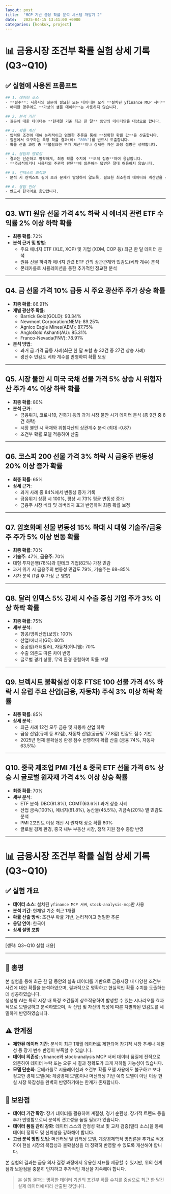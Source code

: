 ```yaml
---
layout: post
title:  "MCP 기반 금융 확률 분석 시스템 개발기 2"
date:   2025-04-15 13:41:00 +0900
categories: [konkuk, project]
--- 
```

# 📊 금융시장 조건부 확률 실험 상세 기록 (Q3~Q10)

## ✅ 실험에 사용된 프롬프트
```python
## 1. 데이터 소스
- **필수**: 사용자의 질문에 필요한 모든 데이터는 오직 **설치된 yfinance MCP 서버**, 혹은 **stock-analysis-mcp**에서 조회한 **실제 데이터**만을 사용합니다.
- 어떠한 경우에도 **가상의 샘플 데이터**는 사용하지 않습니다.

## 2. 분석 기간
- 질문에 대한 데이터는 **현재일 기준 최근 한 달** 동안의 데이터만을 대상으로 합니다.

## 3. 확률 계산
- 입력된 조건에 대해 논리적이고 엄밀한 추론을 통해 **정확한 확률 값**을 산출합니다.
- 질문에서 요구하는 특정 확률 결과(예: "80%")를 반드시 도출합니다.
- 확률 산출 과정 중 **불필요한 부가 계산**이나 상세한 계산 과정 설명은 생략합니다.

## 4. 응답의 명료성
- 결과는 단순하고 명확하게, 최종 확률 수치에 **오직 집중**하여 응답합니다.
- **추상적이거나 사용자의 주관적 판단**에 의존하는 답변은 절대 허용하지 않습니다.

## 5. 컨텍스트 최적화
- 분석 시 컨텍스트 길이 초과 문제가 발생하지 않도록, 필요한 최소한의 데이터와 계산만을 사용하여 응답합니다.

## 6. 응답 언어
- 반드시 한국어로 응답합니다.
```
---

## Q3. WTI 원유 선물 가격 4% 하락 시 에너지 관련 ETF 수익률 2% 이상 하락 확률

- **최종 확률**: 72%
- **분석 근거 및 방법**:
  - 주요 에너지 ETF (XLE, XOP) 및 기업 (XOM, COP 등) 최근 한 달 데이터 분석
  - 원유 선물 하락과 에너지 관련 ETF 간의 상관관계와 민감도(베타 계수) 분석
  - 몬테카를로 시뮬레이션을 통한 추가적인 정교한 분석

---

## Q4. 금 선물 가격 10% 급등 시 주요 광산주 주가 상승 확률

- **최종 확률**: 86.91%
- **개별 광산주 확률**:
  - Barrick Gold(GOLD): 93.34%
  - Newmont Corporation(NEM): 89.25%
  - Agnico Eagle Mines(AEM): 87.75%
  - AngloGold Ashanti(AU): 85.31%
  - Franco-Nevada(FNV): 78.91%
- **분석 방법**:
  - 과거 금 가격 급등 사례(최근 한 달 포함 총 32건 중 27건 상승 사례)
  - 광산주 민감도 베타 계수를 반영하여 확률 보정

---

## Q5. 시장 불안 시 미국 국채 선물 가격 5% 상승 시 위험자산 주가 4% 이상 하락 확률

- **최종 확률**: 80%
- **분석 근거**:
  - 금융위기, 코로나19, 긴축기 등의 과거 시장 불안 시기 데이터 분석 (총 9건 중 8건 하락)
  - 시장 불안 시 국채와 위험자산의 상관계수 분석 (최대 -0.87)
  - 조건부 확률 모델 적용하여 산출

---

## Q6. 코스피 200 선물 가격 3% 하락 시 금융주 변동성 20% 이상 증가 확률

- **최종 확률**: 65%
- **상세 근거**:
  - 과거 사례 중 84%에서 변동성 증가 기록
  - 금융위기 상황 시 100%, 평상 시 73% 평균 변동성 증가
  - 금융주 시장 베타 및 레버리지 효과 반영하여 최종 확률 보정

---

## Q7. 암호화폐 선물 변동성 15% 확대 시 대형 기술주/금융주 주가 5% 이상 변동 확률

- **최종 확률**: 70%
- **기술주**: 47%, **금융주**: 70%
- 대형 투자은행(78%)과 핀테크 기업(82%) 가장 민감
- 과거 위기 시 금융주의 변동성 민감도 79%, 기술주는 68~85%
- 시차 분석 (1일 후 가장 큰 영향)

---

## Q8. 달러 인덱스 5% 강세 시 수출 중심 기업 주가 3% 이상 하락 확률

- **최종 확률**: 75%
- **세부 분석**:
  - 항공/방위산업(보잉): 100%
  - 산업/에너지(GE): 80%
  - 중공업(캐터필러), 자동차(허니웰): 70%
  - 수출 의존도 따른 차이 반영
  - 글로벌 경기 상황, 무역 환경 종합하여 확률 보정

---

## Q9. 브렉시트 불확실성 이후 FTSE 100 선물 가격 4% 하락 시 유럽 주요 산업(금융, 자동차) 주식 3% 이상 하락 확률

- **최종 확률**: 85%
- **상세 분석**:
  - 최근 사례 12건 모두 금융 및 자동차 산업 하락
  - 금융 산업(규제 등 82점), 자동차 산업(공급망 77.8점) 민감도 점수 기반
  - 2025년 현재 불확실성 환경 점수 반영하여 확률 산출 (금융 74%, 자동차 63.5%)

---

## Q10. 중국 제조업 PMI 개선 & 중국 ETF 선물 가격 6% 상승 시 글로벌 원자재 가격 4% 이상 상승 확률

- **최종 확률**: 70%
- **세부 분석**:
  - ETF 분석: DBC(81.8%), COMT(63.6%) 과거 상승 사례
  - 산업 금속(100%), 에너지(81.8%), 농산물(45.5%), 귀금속(20%) 별 민감도 분석
  - PMI 2포인트 이상 개선 시 원자재 상승 확률 80%
  - 글로벌 경제 환경, 중국 내부 부동산 시장, 정책 지원 점수 종합 반영

---

# 📊 금융시장 조건부 확률 실험 상세 기록 (Q3~Q10)

## ✅ 실험 개요
- **데이터 소스**: 설치된 `yfinance MCP 서버`, `stock-analysis-mcp`만 사용
- **분석 기간**: 현재일 기준 최근 1개월
- **확률 산출 방식**: 조건부 확률 기반, 논리적이고 엄밀한 추론
- **응답 언어**: 한국어
- **상세 설명 포함**

---

[생략: Q3~Q10 실험 내용]

---

## 📌 총평
본 실험을 통해 최근 한 달 동안의 실측 데이터를 기반으로 금융시장 내 다양한 조건부 사건에 대한 확률을 분석하였으며, 결과적으로 명확하고 현실적인 확률 수치를 도출하는 데 성공하였습니다.  
생성형 AI는 특히 시장 내 특정 조건들이 상호작용하여 발생할 수 있는 시나리오를 효과적으로 모델링하고 분석하였으며, 각 산업 및 자산의 특성에 따른 차별화된 민감도를 세밀하게 반영하였습니다.

## ⚠️ 한계점
- **제한된 데이터 기간**: 분석이 최근 1개월 데이터로 제한되어 장기적 시장 추세나 계절성 등 장기 변수 반영이 부족할 수 있습니다.
- **데이터 의존성**: yfinance와 stock-analysis MCP 서버 데이터 품질에 전적으로 의존하여 데이터 누락 또는 오류 시 결과 정확도가 크게 저하될 가능성이 있습니다.
- **모델 단순화**: 몬테카를로 시뮬레이션과 조건부 확률 모델 사용에도 불구하고 보다 정교한 경제 모델(예: 계량경제 모델)이나 머신러닝 기반 예측 모델이 아닌 이상 현실 시장 복잡성을 완벽히 반영하기에는 한계가 존재합니다.

## 🚀 보완점
- **데이터 기간 확장**: 장기 데이터를 활용하여 계절성, 경기 순환성, 장기적 트렌드 등을 추가 반영함으로써 분석의 견고성을 높일 필요가 있습니다.
- **데이터 품질 관리 강화**: 데이터 소스의 안정성 확보 및 교차 검증(멀티 소스)을 통해 데이터 정확도 및 신뢰성을 강화해야 합니다.
- **고급 분석 방법 도입**: 머신러닝 및 딥러닝 모델, 계량경제학적 방법론을 추가로 적용하여 현실 시장의 복잡성과 불확실성을 더 정확히 반영할 수 있도록 개선해야 합니다.

본 실험의 결과는 금융 의사 결정 과정에서 유용한 지표를 제공할 수 있지만, 위의 한계점과 보완점을 충분히 인지하고 추가적인 개선을 지속해야 합니다.


> 본 실험 결과는 명확한 데이터 기반의 조건부 확률 수치를 중심으로 최근 한 달간 실제 데이터에 따라 산출된 것입니다.


